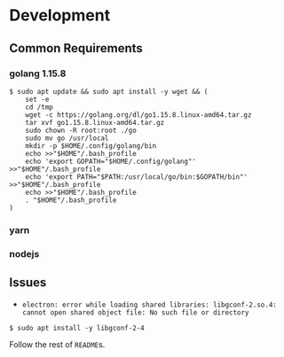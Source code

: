 # Development
## Common Requirements
### golang 1.15.8
```
$ sudo apt update && sudo apt install -y wget && (
    set -e
    cd /tmp
    wget -c https://golang.org/dl/go1.15.8.linux-amd64.tar.gz
    tar xvf go1.15.8.linux-amd64.tar.gz
    sudo chown -R root:root ./go
    sudo mv go /usr/local
    mkdir -p $HOME/.config/golang/bin
    echo >>"$HOME"/.bash_profile
    echo 'export GOPATH="$HOME/.config/golang"' >>"$HOME"/.bash_profile
    echo 'export PATH="$PATH:/usr/local/go/bin:$GOPATH/bin"' >>"$HOME"/.bash_profile
    echo >>"$HOME"/.bash_profile
    . "$HOME"/.bash_profile
)
```
### yarn
### nodejs

## Issues
- `electron: error while loading shared libraries: libgconf-2.so.4: cannot open shared object file: No such file or directory`
```
$ sudo apt install -y libgconf-2-4
```

Follow the rest of `README`s.